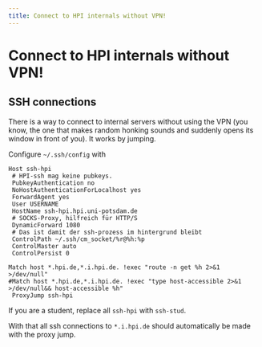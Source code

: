 ```yaml
---
title: Connect to HPI internals without VPN!
---
```


# Connect to HPI internals without VPN!

## SSH connections

There is a way to connect to internal servers without using the VPN (you know, 
the one that makes random honking sounds and suddenly opens its window in
front of you). 
It works 
by jumping.

Configure `~/.ssh/config` with

```
Host ssh-hpi
 # HPI-ssh mag keine pubkeys.
 PubkeyAuthentication no 
 NoHostAuthenticationForLocalhost yes
 ForwardAgent yes
 User USERNAME
 HostName ssh-hpi.hpi.uni-potsdam.de
 # SOCKS-Proxy, hilfreich für HTTP/S
 DynamicForward 1080	
 # Das ist damit der ssh-prozess im hintergrund bleibt
 ControlPath ~/.ssh/cm_socket/%r@%h:%p
 ControlMaster auto
 ControlPersist 0

Match host *.hpi.de,*.i.hpi.de. !exec "route -n get %h 2>&1 >/dev/null"
#Match host *.hpi.de,*.i.hpi.de. !exec "type host-accessible 2>&1 >/dev/null&& host-accessible %h"
 ProxyJump ssh-hpi
```

If you are a student, replace all `ssh-hpi` with `ssh-stud`.

With that all ssh connections to `*.i.hpi.de` should automatically be made with
the proxy jump.
